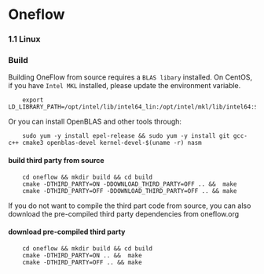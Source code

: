 # Oneflow

### 1.1 Linux 

### Build

Building OneFlow from source requires a `BLAS libary` installed. On CentOS, if you have `Intel MKL` installed, please update the environment variable. 

```
    export LD_LIBRARY_PATH=/opt/intel/lib/intel64_lin:/opt/intel/mkl/lib/intel64:$LD_LIBRARY_PATH
```

Or you can install OpenBLAS and other tools through:

```
    sudo yum -y install epel-release && sudo yum -y install git gcc-c++ cmake3 openblas-devel kernel-devel-$(uname -r) nasm
```

#### build third party from source

```
    cd oneflow && mkdir build && cd build
    cmake -DTHIRD_PARTY=ON -DDOWNLOAD_THIRD_PARTY=OFF .. &&  make
    cmake -DTHIRD_PARTY=OFF -DDOWNLOAD_THIRD_PARTY=OFF .. && make
```

If you do not want to compile the third part code from source, you can also download the pre-compiled third party dependencies from oneflow.org

#### download pre-compiled third party

```
    cd oneflow && mkdir build && cd build
    cmake -DTHIRD_PARTY=ON .. &&  make
    cmake -DTHIRD_PARTY=OFF .. && make
```


